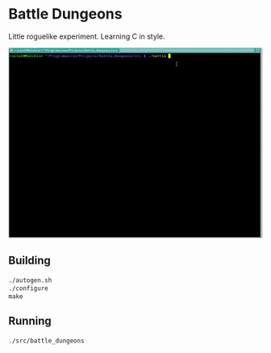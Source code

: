 # Battle Dungeons

Little roguelike experiment. Learning C in style.

<img src="demo/demo_2007.gif"/>

## Building

	./autogen.sh
	./configure                     
	make

## Running

	./src/battle_dungeons
